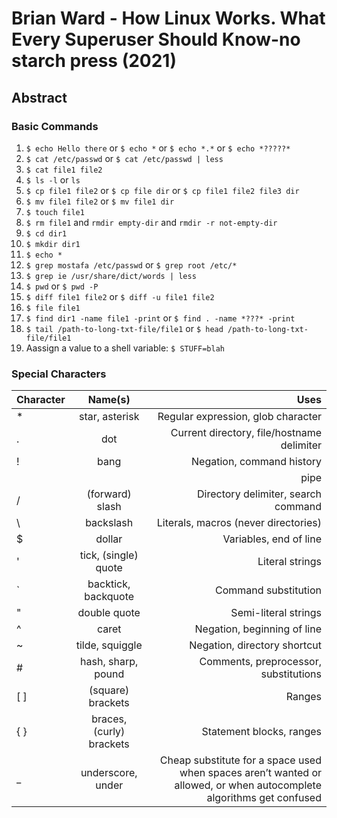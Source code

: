 # Brian Ward - How Linux Works. What Every Superuser Should Know-no starch press (2021)
## Abstract
### Basic Commands
1. `$ echo Hello there` or `$ echo *` or `$ echo *.*` or `$ echo *?????*`
2. `$ cat /etc/passwd` or `$ cat /etc/passwd | less`
3. `$ cat file1 file2 `
4. `$ ls -l` or `ls`
5. `$ cp file1 file2` or `$ cp file dir` or `$ cp file1 file2 file3 dir`
6. `$ mv file1 file2` or `$ mv file1 dir`
7. `$ touch file1` 
8. `$ rm file1` and `rmdir empty-dir` and `rmdir -r not-empty-dir`
9. `$ cd dir1` 
10. `$ mkdir dir1` 
11. `$ echo *`
12. `$ grep mostafa /etc/passwd` or `$ grep root /etc/*`
13. `$ grep ie /usr/share/dict/words | less`
14. `$ pwd` or `$ pwd -P`
15. `$ diff file1 file2` or `$ diff -u file1 file2`
16. `$ file file1`
17. `$ find dir1 -name file1 -print` or `$ find . -name *???* -print`
18. `$ tail /path-to-long-txt-file/file1` or `$ head /path-to-long-txt-file/file1`
19. Aassign a value to a shell variable: `$ STUFF=blah`
### Special Characters
|Character|Name(s)|Uses|
| ------------- |:-------------:| -----:|
|*| star, asterisk | Regular expression, glob character
|. |dot | Current directory, file/hostname delimiter
|! |bang |Negation, command history
|| |pipe |Command pipes
|/ |(forward) slash |Directory delimiter, search command
|\ |backslash |Literals, macros (never directories)
|$ |dollar |Variables, end of line
|' |tick, (single) quote |Literal strings
|` |backtick, backquote |Command substitution
|" |double quote |Semi-literal strings
|^ |caret |Negation, beginning of line
|~ |tilde, squiggle |Negation, directory shortcut
|# |hash, sharp, pound |Comments, preprocessor, substitutions
|[ ] |(square) brackets |Ranges
|{ }| braces, (curly) brackets |Statement blocks, ranges
|_| underscore, under |Cheap substitute for a space used when spaces aren’t wanted or allowed, or when autocomplete algorithms get confused
